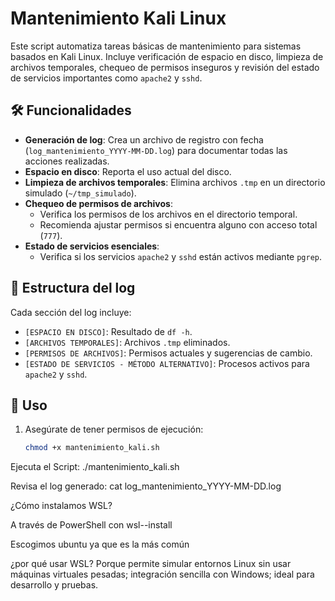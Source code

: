 # Mantenimiento Kali Linux

Este script automatiza tareas básicas de mantenimiento para sistemas basados en Kali Linux. Incluye verificación de espacio en disco, limpieza de archivos temporales, chequeo de permisos inseguros y revisión del estado de servicios importantes como `apache2` y `sshd`.

## 🛠️ Funcionalidades

- **Generación de log**: Crea un archivo de registro con fecha (`log_mantenimiento_YYYY-MM-DD.log`) para documentar todas las acciones realizadas.
- **Espacio en disco**: Reporta el uso actual del disco.
- **Limpieza de archivos temporales**: Elimina archivos `.tmp` en un directorio simulado (`~/tmp_simulado`).
- **Chequeo de permisos de archivos**:
  - Verifica los permisos de los archivos en el directorio temporal.
  - Recomienda ajustar permisos si encuentra alguno con acceso total (`777`).
- **Estado de servicios esenciales**:
  - Verifica si los servicios `apache2` y `sshd` están activos mediante `pgrep`.

## 📂 Estructura del log

Cada sección del log incluye:

- `[ESPACIO EN DISCO]`: Resultado de `df -h`.
- `[ARCHIVOS TEMPORALES]`: Archivos `.tmp` eliminados.
- `[PERMISOS DE ARCHIVOS]`: Permisos actuales y sugerencias de cambio.
- `[ESTADO DE SERVICIOS - MÉTODO ALTERNATIVO]`: Procesos activos para `apache2` y `sshd`.

## 🚀 Uso

1. Asegúrate de tener permisos de ejecución:

   ```bash
   chmod +x mantenimiento_kali.sh

   
  Ejecuta el Script: ./mantenimiento_kali.sh

Revisa el log generado: cat log_mantenimiento_YYYY-MM-DD.log


¿Cómo instalamos WSL?

A través de PowerShell con wsl--install

Escogimos ubuntu ya que es la más común

¿por qué usar WSL? Porque permite simular entornos Linux sin usar máquinas virtuales pesadas; integración sencilla con Windows; ideal para desarrollo y pruebas.


